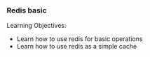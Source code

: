 ### Redis basic

Learning Objectives:

  - Learn how to use redis for basic operations
  - Learn how to use redis as a simple cache

